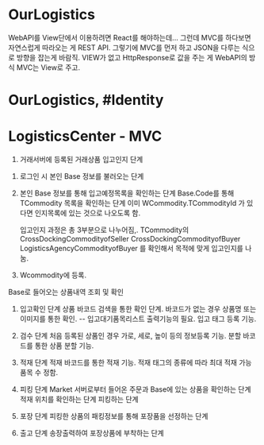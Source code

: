 # OurLogistics
WebAPI를 View단에서 이용하려면 React를 해야하는데...
그런데 MVC를 하다보면 자연스럽게 따라오는 게 REST API.
그렇기에 MVC를 먼저 하고 JSON을 다루는 식으로 방향을 잡는게 바람직.
VIEW가 없고 HttpResponse로 값을 주는 게 WebAPI의 방식
MVC는 View로 주고.

# OurLogistics, #Identity


# LogisticsCenter - MVC
1. 거래서버에 등록된 거래상품 입고인지 단계
1) 로그인 시 본인 Base 정보를 불러오는 단계
2) 본인 Base 정보를 통해 입고예정목록을 확인하는 단계
        Base.Code를 통해 TCommodity 목록을 확인하는 단계
    이미 WCommodity.TCommodityId 가 있다면 인지목록에 있는 것으로 나오도록 함.

    입고인지 과정은 총 3부분으로 나누어짐,.
    TCommodity의 CrossDockingCommodityofSeller
                 CrossDockingCommodityofBuyer
                 LogisticsAgencyCommodityofBuyer 
    를 확인해서 목적에 맞게 입고인지를 나눔.

3) Wcommodity에 등록.



Base로 들어오는 상품내역 조회 및 확인

1. 입고확인 단계
상품 바코드 검색을 통한 확인 단계.
바코드가 없는 경우 상품명 또는 이미지를 통한 확인. -- 입고대기품목리스트 출력기능의 필요.
입고 태그 등록 기능.

1. 검수 단계
처음 등록된 상품인 경우 가로, 세로, 높이 등의 정보등록 기능.
분할 바코드를 통한 상품 분할 기능.

1. 적재 단계
적재 바코드를 통한 적재 기능.
적재 태그의 종류에 따라 최대 적재 가능 품목 수 정함.

1. 피킹 단계
Market 서버로부터 들어온 주문과 Base에 있는 상품을 확인하는 단계
적재 위치를 확인하는 단계
피킹하는 단계

1. 포장 단계
피킹한 상품의 패킹정보를 통해 포장품을 선정하는 단계

1. 출고 단계
송장출력하여 포장상품에 부착하는 단계






